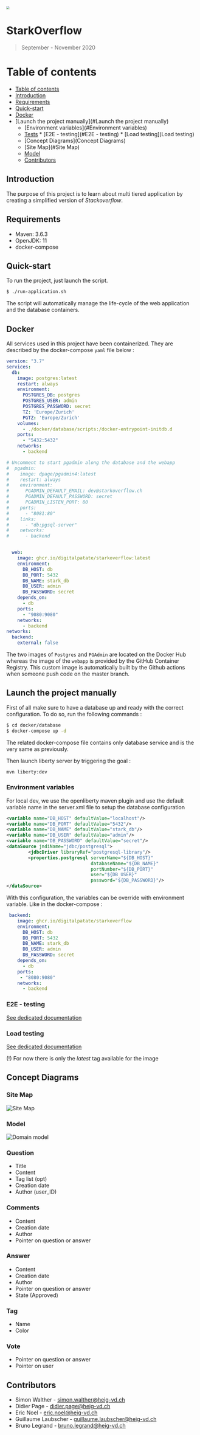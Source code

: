 

<img src="pictures/Readme_gh.png" style="zoom:50%;" />

# **StarkOverflow**

> September - November 2020

Table of contents
=================

   * [Table of contents](#table-of-contents)
   * [Introduction](#Introduction)
   * [Requirements](#Requirements)
   * [Quick-start](#Quick-start)
   * [Docker](#Docker)
* [Launch the project manually](#Launch the project manually)
     * [Environment variables](#Environment variables)
   * [Tests](#tests)
         * [E2E - testing](#E2E - testing)
         * [Load testing](Load testing)
   *  [Concept Diagrams](Concept Diagrams)
     * [Site Map](#Site Map)
     * [Model](#Model)
   * [Contributors](#Contributors)

## Introduction

The purpose of this project is to learn about multi tiered application by creating a simplified version of _Stackoverflow_.



## Requirements

- Maven: 3.6.3
- OpenJDK: 11
- docker-compose



## Quick-start



To run the project, just launch the script.

```bash
$ ./run-application.sh
```

The script will automatically manage the life-cycle of the web application and the database containers.

## Docker

 All services used in this project have been containerized. They are described by the docker-compose `yaml` file below :

```yaml
version: "3.7"
services:
  db:
    image: postgres:latest
    restart: always
    environment:
      POSTGRES_DB: postgres
      POSTGRES_USER: admin
      POSTGRES_PASSWORD: secret
      TZ: 'Europe/Zurich'
      PGTZ: 'Europe/Zurich'
    volumes:
      - ./docker/database/scripts:/docker-entrypoint-initdb.d
    ports:
      - "5432:5432"
    networks:
      - backend

# Uncomment to start pgadmin along the database and the webapp
#  pgadmin:
#    image: dpage/pgadmin4:latest
#    restart: always
#    environment:
#      PGADMIN_DEFAULT_EMAIL: dev@starkoverflow.ch
#      PGADMIN_DEFAULT_PASSWORD: secret
#      PGADMIN_LISTEN_PORT: 80
#    ports:
#      - "8081:80"
#    links:
#      - "db:pgsql-server"
#    networks:
#      - backend


  web:
    image: ghcr.io/digitalpatate/starkoverflow:latest
    environment:
      DB_HOST: db
      DB_PORT: 5432
      DB_NAME: stark_db
      DB_USER: admin
      DB_PASSWORD: secret
    depends_on:
      - db
    ports:
      - "9080:9080"
    networks:
      - backend
networks:
  backend:
    external: false
```

The two images of `Postgres` and `PGAdmin` are located on the Docker Hub whereas the image of the `webapp` is provided by the GitHub Container Registry.  This custom image is automatically built by the Github actions when someone push code on the master branch.

## Launch the project manually 

First of all make sure to have a database up and ready with the correct configuration. To do so, run the following commands :

```bash
$ cd docker/database
$ docker-compose up -d
```

The related docker-compose file contains only database service and is the very same as previously.

Then launch liberty server by triggering the goal :

```bash
mvn liberty:dev
```

### Environment variables

For local dev, we use the openliberty maven plugin and use the default variable name in the server.xml file to setup the database configuration

```xml
<variable name="DB_HOST" defaultValue="localhost"/>
<variable name="DB_PORT" defaultValue="5432"/>
<variable name="DB_NAME" defaultValue="stark_db"/>
<variable name="DB_USER" defaultValue="admin"/>
<variable name="DB_PASSWORD" defaultValue="secret"/>
<dataSource jndiName="jdbc/postgresql">
        <jdbcDriver libraryRef="postgresql-library"/>
        <properties.postgresql serverName="${DB_HOST}"
                               databaseName="${DB_NAME}"
                               portNumber="${DB_PORT}"
                               user="${DB_USER}"
                               password="${DB_PASSWORD}"/>
</dataSource>
```

With this configuration, the variables can be override with environment variable. Like in the docker-compose :

```yaml
 backend:
    image: ghcr.io/digitalpatate/starkoverflow
    environment:
      DB_HOST: db
      DB_PORT: 5432
      DB_NAME: stark_db
      DB_USER: admin
      DB_PASSWORD: secret
    depends_on:
      - db
    ports:
     - "8080:9080"
    networks:
      - backend
```



### E2E - testing

[See dedicated documentation ](./e2e/README.md)


### Load testing

[See dedicated documentation ](./loadTest/README.md)

(!) For now there is only the _latest_ tag available for the image





## Concept Diagrams

### Site Map

![Site Map](pictures/StarkOverFlow_sitemap.png)

 ###  Model

![Domain model](./pictures/domaine-model.png)

### Question

- Title
- Content
- Tag list (opt)
- Creation date
- Author (user_ID)

### Comments

- Content 
- Creation date
- Author
- Pointer on question or answer

### Answer

- Content 
- Creation date
- Author
- Pointer on question or answer
- State (Approved)

### Tag

- Name 
- Color

### Vote

- Pointer on question or answer
- Pointer on user

## Contributors

- Simon Walther - simon.walther@heig-vd.ch
- Didier Page - didier.page@heig-vd.ch
- Eric Noel - eric.noel@heig-vd.ch
- Guillaume Laubscher -  guillaume.laubscher@heig-vd.ch
- Bruno Legrand - bruno.legrand@heig-vd.ch